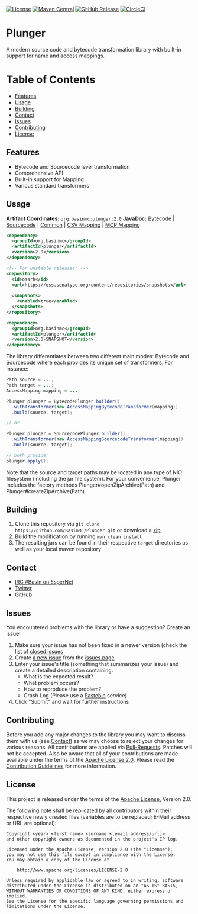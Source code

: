 [![License](https://img.shields.io/github/license/BasinMC/Plunger.svg?style=flat-square)](https://www.apache.org/licenses/LICENSE-2.0.txt)
[![Maven Central](https://img.shields.io/maven-central/v/org.basinmc.plunger/common.svg?style=flat-square)](https://search.maven.org/#search%7Cga%7C1%7Cg%3A%20org.basinmc.plunger)
[![GitHub Release](https://img.shields.io/github/release/BasinMC/Plunger.svg?style=flat-square)](https://github.com/BasinMC/Plunger/releases)
[![CircleCI](https://img.shields.io/circleci/project/github/BasinMC/Plunger.svg?style=flat-square)](https://circleci.com/gh/BasinMC/Plunger)

Plunger
=======

A modern source code and bytecode transformation library with built-in support for name and access
mappings.

# Table of Contents

* [Features](#features)
* [Usage](#usage)
* [Building](#building)
* [Contact](#contact)
* [Issues](#issues)
* [Contributing](#contributing)
* [License](#license)

Features
--------

* Bytecode and Sourcecode level transformation
* Comprehensive API
* Built-in support for Mapping
* Various standard transformers

Usage
-----

**Artifact Coordinates:** `org.basinmc:plunger:2.0`
**JavaDoc:** [Bytecode](https://www.javadoc.io/doc/org.basinmc.plunger/bytecode/2.0) | [Sourcecode](https://www.javadoc.io/doc/org.basinmc.plunger/sourcecode/2.0) | [Common](https://www.javadoc.io/doc/org.basinmc.plunger/common/2.0) | [CSV Mapping](https://www.javadoc.io/doc/org.basinmc.plunger/mapping-csv/2.0) | [MCP Mapping](https://www.javadoc.io/doc/org.basinmc.plunger/mapping-mcp/2.0)

```xml
<dependency>
  <groupId>org.basinmc</groupId>
  <artifactId>plunger</artifactId>
  <version>2.0</version>
</dependency>

<!-- For unstable releases: -->
<repository>
  <id>ossrh</id>
  <url>https://oss.sonatype.org/content/repositories/snapshots</url>
  
  <snapshots>
    <enabled>true</enabled>
  </snapshots>
</repository>

<dependency>
  <groupId>org.basinmc</groupId>
  <artifactId>plunger</artifactId>
  <version>2.0-SNAPSHOT</version>
</dependency>
```

The library differentiates between two different main modes: Bytecode and Sourcecode where each
provides its unique set of transformers. For instance:

```java
Path source = ...;
Path target = ...;
AccessMapping mapping = ...;

Plunger plunger = BytecodePlunger.builder()
  .withTransformer(new AccessMappingBytecodeTransformer(mapping))
  .build(source, target);

// or

Plunger plunger = SourcecodePlunger.builder()
  .withTransformer(new AccessMappingSourcecodeTransformer(mapping))
  .build(source, target);

// both provide:
plunger.apply();
```

Note that the source and target paths may be located in any type of NIO filesystem (including the
jar file system). For your convenience, Plunger includes the factory methods
Plunger#openZipArchive(Path) and Plunger#createZipArchive(Path).

Building
--------

1. Clone this repository via ```git clone https://github.com/BasinMC/Plunger.git``` or download a [zip](https://github.com/BasinMC/Plunger/archive/master.zip)
2. Build the modification by running ```mvn clean install```
3. The resulting jars can be found in their respective ```target``` directories as well as your local maven repository

Contact
-------

* [IRC #Basin on EsperNet](http://webchat.esper.net/?channels=Basin)
* [Twitter](https://twitter.com/BasinMC)
* [GitHub](https://github.com/BasinMC/Plunger)

Issues
------

You encountered problems with the library or have a suggestion? Create an issue!

1. Make sure your issue has not been fixed in a newer version (check the list of [closed issues](https://github.com/BasinMC/Plunger/issues?q=is%3Aissue+is%3Aclosed)
1. Create [a new issue](https://github.com/BasinMC/Plunger/issues/new) from the [issues page](https://github.com/BasinMC/Plunger/issues)
1. Enter your issue's title (something that summarizes your issue) and create a detailed description containing:
   - What is the expected result?
   - What problem occurs?
   - How to reproduce the problem?
   - Crash Log (Please use a [Pastebin](https://gist.github.com) service)
1. Click "Submit" and wait for further instructions

Contributing
------------

Before you add any major changes to the library you may want to discuss them with us (see
[Contact](#contact)) as we may choose to reject your changes for various reasons. All contributions
are applied via [Pull-Requests](https://help.github.com/articles/creating-a-pull-request). Patches
will not be accepted. Also be aware that all of your contributions are made available under the
terms of the [Apache License 2.0](https://www.apache.org/licenses/LICENSE-2.0.txt). Please read
the [Contribution Guidelines](CONTRIBUTING.md) for more information.

License
-------

This project is released under the terms of the
[Apache License](https://www.apache.org/licenses/LICENSE-2.0.txt), Version 2.0.

The following note shall be replicated by all contributors within their respective newly created
files (variables are to be replaced; E-Mail address or URL are optional):

```
Copyright <year> <first name> <surname <[email address/url]>
and other copyright owners as documented in the project's IP log.

Licensed under the Apache License, Version 2.0 (the "License");
you may not use this file except in compliance with the License.
You may obtain a copy of the License at

    http://www.apache.org/licenses/LICENSE-2.0

Unless required by applicable law or agreed to in writing, software
distributed under the License is distributed on an "AS IS" BASIS,
WITHOUT WARRANTIES OR CONDITIONS OF ANY KIND, either express or implied.
See the License for the specific language governing permissions and
limitations under the License.
```

